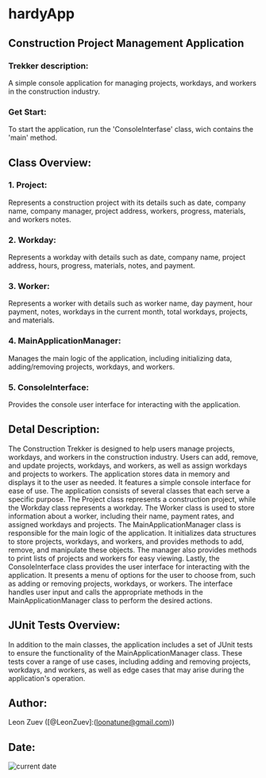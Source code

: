 # hardyApp

## Construction Project Management Application

### Trekker description:
A simple console application for managing projects, workdays,
and workers in the construction industry.

### Get Start:
To start the application, run the 'ConsoleInterfase' class,
wich contains the 'main' method.

## Class Overview:
### 1. Project:
Represents a construction project with its details such as
date, company name, company manager, project address, workers,
progress, materials, and workers notes.
### 2. Workday:
Represents a workday with details such as date, company
name, project address, hours, progress, materials, notes, and 
payment.
### 3. Worker:
Represents a worker with details such as worker name, day 
payment, hour payment, notes, workdays in the current month, total
workdays, projects, and materials.
### 4. MainApplicationManager:
Manages the main logic of the
application, including initializing data, adding/removing projects,
workdays, and workers.
### 5. ConsoleInterface:
Provides the console user interface for interacting
with the application.

## Detal Description:
The Construction Trekker is designed to help users manage projects,
workdays, and workers in the construction industry. Users can add,
remove, and update projects, workdays, and workers, as well as assign 
workdays and projects to workers. The application stores data in memory 
and displays it to the user as needed. It features a simple console 
interface for ease of use.
The application consists of several classes that each serve a specific
purpose. The Project class represents a construction project, while the 
Workday class represents a workday. The Worker class is used to store
information about a worker, including their name, payment rates, and
assigned workdays and projects.
The MainApplicationManager class is responsible for the main logic of
the application. It initializes data structures to store projects, workdays,
and workers, and provides methods to add, remove, and manipulate these 
objects. The manager also provides methods to print lists of projects and
workers for easy viewing.
Lastly, the ConsoleInterface class provides the user interface for
interacting with the application. It presents a menu of options for the user
to choose from, such as adding or removing projects, workdays, or
workers. The interface handles user input and calls the appropriate
methods in the MainApplicationManager class to perform the desired
actions.

## JUnit Tests Overview:
In addition to the main classes, the application includes a set of JUnit
tests to ensure the functionality of the MainApplicationManager class.
These tests cover a range of use cases, including adding and removing
projects, workdays, and workers, as well as edge cases that may arise
during the application's operation.

## Author:
Leon Zuev ([@LeonZuev]:(loonatune@gmail.com))

## Date:
![current date](https://img.shields.io/badge/date-2023.03.30-green)
